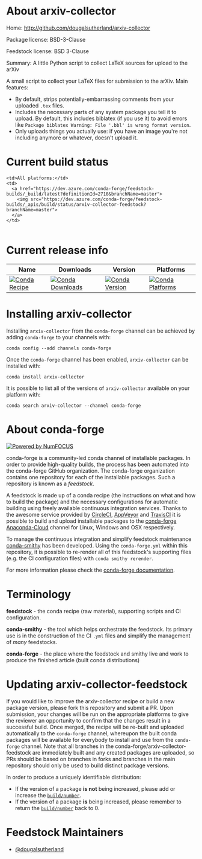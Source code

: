 About arxiv-collector
=====================

Home: http://github.com/dougalsutherland/arxiv-collector

Package license: BSD-3-Clause

Feedstock license: BSD 3-Clause

Summary: A little Python script to collect LaTeX sources for upload to the arXiv

A small script to collect your LaTeX files for submission to the arXiv. Main features:

- By default, strips potentially-embarrassing comments from your uploaded
  `.tex` files.
- Includes the necessary parts of any system package you tell it to upload.
  By default, this includes biblatex (if you use it) to avoid errors like
  `Package biblatex Warning: File '.bbl' is wrong format version`.
- Only uploads things you actually use: if you have an image you're not
  including anymore or whatever, doesn't upload it.


Current build status
====================


<table><tr>
    
    <td>All platforms:</td>
    <td>
      <a href="https://dev.azure.com/conda-forge/feedstock-builds/_build/latest?definitionId=2710&branchName=master">
        <img src="https://dev.azure.com/conda-forge/feedstock-builds/_apis/build/status/arxiv-collector-feedstock?branchName=master">
      </a>
    </td>
  </tr>
</table>

Current release info
====================

| Name | Downloads | Version | Platforms |
| --- | --- | --- | --- |
| [![Conda Recipe](https://img.shields.io/badge/recipe-arxiv--collector-green.svg)](https://anaconda.org/conda-forge/arxiv-collector) | [![Conda Downloads](https://img.shields.io/conda/dn/conda-forge/arxiv-collector.svg)](https://anaconda.org/conda-forge/arxiv-collector) | [![Conda Version](https://img.shields.io/conda/vn/conda-forge/arxiv-collector.svg)](https://anaconda.org/conda-forge/arxiv-collector) | [![Conda Platforms](https://img.shields.io/conda/pn/conda-forge/arxiv-collector.svg)](https://anaconda.org/conda-forge/arxiv-collector) |

Installing arxiv-collector
==========================

Installing `arxiv-collector` from the `conda-forge` channel can be achieved by adding `conda-forge` to your channels with:

```
conda config --add channels conda-forge
```

Once the `conda-forge` channel has been enabled, `arxiv-collector` can be installed with:

```
conda install arxiv-collector
```

It is possible to list all of the versions of `arxiv-collector` available on your platform with:

```
conda search arxiv-collector --channel conda-forge
```


About conda-forge
=================

[![Powered by NumFOCUS](https://img.shields.io/badge/powered%20by-NumFOCUS-orange.svg?style=flat&colorA=E1523D&colorB=007D8A)](http://numfocus.org)

conda-forge is a community-led conda channel of installable packages.
In order to provide high-quality builds, the process has been automated into the
conda-forge GitHub organization. The conda-forge organization contains one repository
for each of the installable packages. Such a repository is known as a *feedstock*.

A feedstock is made up of a conda recipe (the instructions on what and how to build
the package) and the necessary configurations for automatic building using freely
available continuous integration services. Thanks to the awesome service provided by
[CircleCI](https://circleci.com/), [AppVeyor](https://www.appveyor.com/)
and [TravisCI](https://travis-ci.org/) it is possible to build and upload installable
packages to the [conda-forge](https://anaconda.org/conda-forge)
[Anaconda-Cloud](https://anaconda.org/) channel for Linux, Windows and OSX respectively.

To manage the continuous integration and simplify feedstock maintenance
[conda-smithy](https://github.com/conda-forge/conda-smithy) has been developed.
Using the ``conda-forge.yml`` within this repository, it is possible to re-render all of
this feedstock's supporting files (e.g. the CI configuration files) with ``conda smithy rerender``.

For more information please check the [conda-forge documentation](https://conda-forge.org/docs/).

Terminology
===========

**feedstock** - the conda recipe (raw material), supporting scripts and CI configuration.

**conda-smithy** - the tool which helps orchestrate the feedstock.
                   Its primary use is in the construction of the CI ``.yml`` files
                   and simplify the management of *many* feedstocks.

**conda-forge** - the place where the feedstock and smithy live and work to
                  produce the finished article (built conda distributions)


Updating arxiv-collector-feedstock
==================================

If you would like to improve the arxiv-collector recipe or build a new
package version, please fork this repository and submit a PR. Upon submission,
your changes will be run on the appropriate platforms to give the reviewer an
opportunity to confirm that the changes result in a successful build. Once
merged, the recipe will be re-built and uploaded automatically to the
`conda-forge` channel, whereupon the built conda packages will be available for
everybody to install and use from the `conda-forge` channel.
Note that all branches in the conda-forge/arxiv-collector-feedstock are
immediately built and any created packages are uploaded, so PRs should be based
on branches in forks and branches in the main repository should only be used to
build distinct package versions.

In order to produce a uniquely identifiable distribution:
 * If the version of a package **is not** being increased, please add or increase
   the [``build/number``](https://conda.io/docs/user-guide/tasks/build-packages/define-metadata.html#build-number-and-string).
 * If the version of a package **is** being increased, please remember to return
   the [``build/number``](https://conda.io/docs/user-guide/tasks/build-packages/define-metadata.html#build-number-and-string)
   back to 0.

Feedstock Maintainers
=====================

* [@dougalsutherland](https://github.com/dougalsutherland/)

